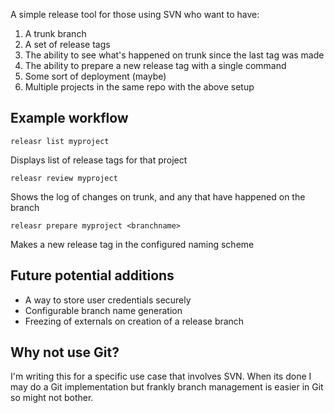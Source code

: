 A simple release tool for those using SVN who want to have:

1. A trunk branch
2. A set of release tags
3. The ability to see what's happened on trunk since the last tag was made
4. The ability to prepare a new release tag with a single command
5. Some sort of deployment (maybe) 
6. Multiple projects in the same repo with the above setup

Example workflow
----------------

    releasr list myproject

Displays list of release tags for that project

    releasr review myproject

Shows the log of changes on trunk, and any that have happened on the branch

    releasr prepare myproject <branchname>

Makes a new release tag in the configured naming scheme

Future potential additions
--------------------------

* A way to store user credentials securely
* Configurable branch name generation
* Freezing of externals on creation of a release branch

Why not use Git?
----------------

I'm writing this for a specific use case that involves SVN. When its done I may do a Git implementation but frankly branch management is easier in Git so might not bother.

